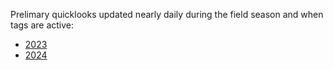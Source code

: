 Prelimary quicklooks updated nearly daily during the field season and when tags are active:

- [2023](2023)
- [2024](2024)

